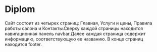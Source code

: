 
# Diplom
Сайт состоит из четырех страниц: Главная, Услуги и цены, Правила работы салона и Контакты.Сверху каждой страницы находится навигационная панель navbar.Далее каждая
страница содержит информацию, соответствующую ее названию.
В конце страниц находится footer.